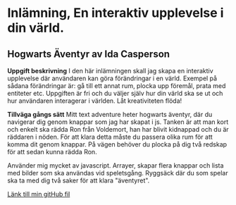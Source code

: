 # Inlämning, En interaktiv upplevelse i din värld.

## Hogwarts Äventyr av Ida Casperson

**Uppgift beskrivning**
I den här inlämningen skall jag skapa en interaktiv upplevelse där användaren kan göra förändringar i en värld. Exempel på sådana förändringar är: gå till ett annat rum, plocka upp föremål, prata med entiteter etc. Uppgiften är fri och du väljer själv hur din värld ska se ut och hur användaren interagerar i världen. Låt kreativiteten flöda!

**Tillväga gångs sätt**
Mitt text adventure heter hogwarts äventyr, där du navigerar dig genom knappar som jag har skapat i js.
Tanken är att man kort och enkelt ska rädda Ron från Voldemort, han har blivit kidnappad och du är räddaren i nöden. För att klara detta måste du passera olika rum för att komma dit genom knappar. På vägen behöver du plocka på dig två redskap för att sedan kunna rädda Ron.

Använder mig mycket av javascript. Arrayer, skapar flera knappar och lista med bilder som ska användas vid speletsgång. Ryggsäck där du som spelar ska ta med dig två saker för att klara "äventyret".

[Länk till min gitHub fil](./https://github.com/iiddaa96/HP-test-3.git)
